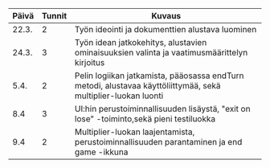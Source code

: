 |Päivä|Tunnit|Kuvaus|
|-|-|-|
|22.3.|2|Työn ideointi ja dokumenttien alustava luominen|
|24.3.|3|Työn idean jatkokehitys, alustavien ominaisuuksien valinta ja vaatimusmäärittelyn kirjoitus|
|5.4.|2|Pelin logiikan jatkamista, pääosassa endTurn metodi, alustavaa käyttöliittymää, sekä multiplier-luokan luonti|
|8.4|3|UI:hin perustoiminnallisuuden lisäystä, "exit on lose" -toiminto,sekä pieni testiluokka|
|9.4|2|Multiplier-luokan laajentamista, perustoiminnallisuuden parantaminen ja end game -ikkuna|
